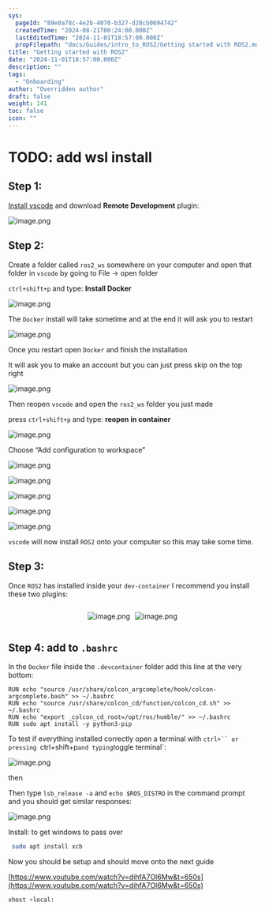 ```yaml
---
sys:
  pageId: "89e0a78c-4e2b-4070-b327-d28cb0694742"
  createdTime: "2024-08-21T00:24:00.000Z"
  lastEditedTime: "2024-11-01T18:57:00.000Z"
  propFilepath: "docs/Guides/intro_to_ROS2/Getting started with ROS2.md"
title: "Getting started with ROS2"
date: "2024-11-01T18:57:00.000Z"
description: ""
tags:
  - "Onboarding"
author: "Overridden author"
draft: false
weight: 141
toc: false
icon: ""
---
```


# TODO: add wsl install

## Step 1:

[Install vscode](https://code.visualstudio.com/download) and download **Remote Development** plugin:

![image.png](https://prod-files-secure.s3.us-west-2.amazonaws.com/d518164a-d88e-44d1-a4ee-3adb3bd8bce0/efb52993-1881-4a40-b95e-6f020334f022/image.png?X-Amz-Algorithm=AWS4-HMAC-SHA256&X-Amz-Content-Sha256=UNSIGNED-PAYLOAD&X-Amz-Credential=ASIAZI2LB4663MB6ET7H%2F20250329%2Fus-west-2%2Fs3%2Faws4_request&X-Amz-Date=20250329T200754Z&X-Amz-Expires=3600&X-Amz-Security-Token=IQoJb3JpZ2luX2VjEBMaCXVzLXdlc3QtMiJHMEUCIHKrcvcRn%2BRAHvgU0rrQYQRLhRBeMvfRMWhZtJAxjGNPAiEAvl4XituXcin8%2B%2F1tGHRjlzM%2BQaG%2FITiFUQQWetkd7XEq%2FwMIfBAAGgw2Mzc0MjMxODM4MDUiDEf8Ky1EM4NUcO%2FkYircA8O1tJUlBEoRksneAJr5qYH02QORdxPAzZt%2BHh%2FETfQNDdj4NdJI%2BnOAJdSyGvxsjOWNTsEGtKxHavBz76yDYq5WJGt%2FM9W2MtHn%2BUdpsi7%2BQIpf6ALVrUpQEAOIoKq26Cu6YNqhGgsSgdfC6fHM7v2M0%2FAUkecySDQXqxLhmXY6JSaDCKenCPpTHNEJFe9rRCrywgJfVRycCp4DRKXw6L2DHUvEQre0GwDLFytZS2Y1%2FYbHPeq%2BJwfOkVu7h0xNaFqdoz0o%2BL7fNwNAd0TZiiklrIq8hKOAGCPBLUErEIbcN3SN%2Fl0TMDmol369U%2B2ZLbybyt1TTAixMriE8C0lQ98RIsvNOQBfhIUwrShXGe%2B7A8BQp03zM4Sx1yCxXImEE6qzLmxhOFlaDRr1j%2BvYCz0XmgsIk0DHOFx2lK4KkYyln3C6pODnT1WHKOchSh6UWwXFEIVXF33w1yRFTRlRTE%2B0fbNB4ux3%2BgXQ0xQXIWPFKSaLaqiffff%2FdG5X%2BSb%2FvvO5kDUV5fsxx3SI45Q4Ef5QCbklOVOcbm%2BAJqd09A2inWj5ciiuE4uhI7BF%2Bq2I%2BOTKZNKrmZj5Bb0gl5MxZ4FX4nmjLYeVFNUHc4vCGIAwRki%2FfI4EOC6miu4ZMOiKob8GOqUBmfNak4TOfIj3YcZE8Mts%2BRYlaj5rKZOrlacF936YEgpFE4SrrdxhUf9TiY9OAVCpOF7PzRteECEtRdeqAA2BOck%2Fa3hi4L%2Fp1wgCscSAHJjH1bVBTYAXlYo7nQ9JHKowFcClXYny%2B6okpXU0woaBSYz3%2FFtj2MSarkOP5uOb3VsLUloZ9zZmJadxHpoZQpFsuXbeUrM6Fjz1%2FV0svlTKOgyQfgXC&X-Amz-Signature=a83979cd10de20f9bb1c750b057195377c5cfd8ef96e2ec1eccbdc5371c4cad6&X-Amz-SignedHeaders=host&x-id=GetObject)

## Step 2:

Create a folder called `ros2_ws` somewhere on your computer and open that folder in `vscode` by going to File → open folder 

`ctrl+shift+p` and type: **Install Docker**

![image.png](https://prod-files-secure.s3.us-west-2.amazonaws.com/d518164a-d88e-44d1-a4ee-3adb3bd8bce0/2269dc0e-1cd5-47ff-bceb-c04ad9b2eab0/image.png?X-Amz-Algorithm=AWS4-HMAC-SHA256&X-Amz-Content-Sha256=UNSIGNED-PAYLOAD&X-Amz-Credential=ASIAZI2LB4663MB6ET7H%2F20250329%2Fus-west-2%2Fs3%2Faws4_request&X-Amz-Date=20250329T200754Z&X-Amz-Expires=3600&X-Amz-Security-Token=IQoJb3JpZ2luX2VjEBMaCXVzLXdlc3QtMiJHMEUCIHKrcvcRn%2BRAHvgU0rrQYQRLhRBeMvfRMWhZtJAxjGNPAiEAvl4XituXcin8%2B%2F1tGHRjlzM%2BQaG%2FITiFUQQWetkd7XEq%2FwMIfBAAGgw2Mzc0MjMxODM4MDUiDEf8Ky1EM4NUcO%2FkYircA8O1tJUlBEoRksneAJr5qYH02QORdxPAzZt%2BHh%2FETfQNDdj4NdJI%2BnOAJdSyGvxsjOWNTsEGtKxHavBz76yDYq5WJGt%2FM9W2MtHn%2BUdpsi7%2BQIpf6ALVrUpQEAOIoKq26Cu6YNqhGgsSgdfC6fHM7v2M0%2FAUkecySDQXqxLhmXY6JSaDCKenCPpTHNEJFe9rRCrywgJfVRycCp4DRKXw6L2DHUvEQre0GwDLFytZS2Y1%2FYbHPeq%2BJwfOkVu7h0xNaFqdoz0o%2BL7fNwNAd0TZiiklrIq8hKOAGCPBLUErEIbcN3SN%2Fl0TMDmol369U%2B2ZLbybyt1TTAixMriE8C0lQ98RIsvNOQBfhIUwrShXGe%2B7A8BQp03zM4Sx1yCxXImEE6qzLmxhOFlaDRr1j%2BvYCz0XmgsIk0DHOFx2lK4KkYyln3C6pODnT1WHKOchSh6UWwXFEIVXF33w1yRFTRlRTE%2B0fbNB4ux3%2BgXQ0xQXIWPFKSaLaqiffff%2FdG5X%2BSb%2FvvO5kDUV5fsxx3SI45Q4Ef5QCbklOVOcbm%2BAJqd09A2inWj5ciiuE4uhI7BF%2Bq2I%2BOTKZNKrmZj5Bb0gl5MxZ4FX4nmjLYeVFNUHc4vCGIAwRki%2FfI4EOC6miu4ZMOiKob8GOqUBmfNak4TOfIj3YcZE8Mts%2BRYlaj5rKZOrlacF936YEgpFE4SrrdxhUf9TiY9OAVCpOF7PzRteECEtRdeqAA2BOck%2Fa3hi4L%2Fp1wgCscSAHJjH1bVBTYAXlYo7nQ9JHKowFcClXYny%2B6okpXU0woaBSYz3%2FFtj2MSarkOP5uOb3VsLUloZ9zZmJadxHpoZQpFsuXbeUrM6Fjz1%2FV0svlTKOgyQfgXC&X-Amz-Signature=202e82311c5c4e8f3cd5c66b5ff5ca299ea5c7ca892c8e19bb9924ab6b952078&X-Amz-SignedHeaders=host&x-id=GetObject)

The `Docker` install will take sometime and at the end it will ask you to restart

![image.png](https://prod-files-secure.s3.us-west-2.amazonaws.com/d518164a-d88e-44d1-a4ee-3adb3bd8bce0/ed233f78-be33-4b1f-b89c-9c346c0e961e/image.png?X-Amz-Algorithm=AWS4-HMAC-SHA256&X-Amz-Content-Sha256=UNSIGNED-PAYLOAD&X-Amz-Credential=ASIAZI2LB4663MB6ET7H%2F20250329%2Fus-west-2%2Fs3%2Faws4_request&X-Amz-Date=20250329T200754Z&X-Amz-Expires=3600&X-Amz-Security-Token=IQoJb3JpZ2luX2VjEBMaCXVzLXdlc3QtMiJHMEUCIHKrcvcRn%2BRAHvgU0rrQYQRLhRBeMvfRMWhZtJAxjGNPAiEAvl4XituXcin8%2B%2F1tGHRjlzM%2BQaG%2FITiFUQQWetkd7XEq%2FwMIfBAAGgw2Mzc0MjMxODM4MDUiDEf8Ky1EM4NUcO%2FkYircA8O1tJUlBEoRksneAJr5qYH02QORdxPAzZt%2BHh%2FETfQNDdj4NdJI%2BnOAJdSyGvxsjOWNTsEGtKxHavBz76yDYq5WJGt%2FM9W2MtHn%2BUdpsi7%2BQIpf6ALVrUpQEAOIoKq26Cu6YNqhGgsSgdfC6fHM7v2M0%2FAUkecySDQXqxLhmXY6JSaDCKenCPpTHNEJFe9rRCrywgJfVRycCp4DRKXw6L2DHUvEQre0GwDLFytZS2Y1%2FYbHPeq%2BJwfOkVu7h0xNaFqdoz0o%2BL7fNwNAd0TZiiklrIq8hKOAGCPBLUErEIbcN3SN%2Fl0TMDmol369U%2B2ZLbybyt1TTAixMriE8C0lQ98RIsvNOQBfhIUwrShXGe%2B7A8BQp03zM4Sx1yCxXImEE6qzLmxhOFlaDRr1j%2BvYCz0XmgsIk0DHOFx2lK4KkYyln3C6pODnT1WHKOchSh6UWwXFEIVXF33w1yRFTRlRTE%2B0fbNB4ux3%2BgXQ0xQXIWPFKSaLaqiffff%2FdG5X%2BSb%2FvvO5kDUV5fsxx3SI45Q4Ef5QCbklOVOcbm%2BAJqd09A2inWj5ciiuE4uhI7BF%2Bq2I%2BOTKZNKrmZj5Bb0gl5MxZ4FX4nmjLYeVFNUHc4vCGIAwRki%2FfI4EOC6miu4ZMOiKob8GOqUBmfNak4TOfIj3YcZE8Mts%2BRYlaj5rKZOrlacF936YEgpFE4SrrdxhUf9TiY9OAVCpOF7PzRteECEtRdeqAA2BOck%2Fa3hi4L%2Fp1wgCscSAHJjH1bVBTYAXlYo7nQ9JHKowFcClXYny%2B6okpXU0woaBSYz3%2FFtj2MSarkOP5uOb3VsLUloZ9zZmJadxHpoZQpFsuXbeUrM6Fjz1%2FV0svlTKOgyQfgXC&X-Amz-Signature=ce048483c7775711806c4df335ee47ac985c0f74a498b4a36057801cbd02ffeb&X-Amz-SignedHeaders=host&x-id=GetObject)

Once you restart open `Docker` and finish the installation

It will ask you to make an account but you can just press skip on the top right

![image.png](https://prod-files-secure.s3.us-west-2.amazonaws.com/d518164a-d88e-44d1-a4ee-3adb3bd8bce0/21010ad9-1659-4fd9-9f59-9932a09b2a3d/image.png?X-Amz-Algorithm=AWS4-HMAC-SHA256&X-Amz-Content-Sha256=UNSIGNED-PAYLOAD&X-Amz-Credential=ASIAZI2LB4663MB6ET7H%2F20250329%2Fus-west-2%2Fs3%2Faws4_request&X-Amz-Date=20250329T200754Z&X-Amz-Expires=3600&X-Amz-Security-Token=IQoJb3JpZ2luX2VjEBMaCXVzLXdlc3QtMiJHMEUCIHKrcvcRn%2BRAHvgU0rrQYQRLhRBeMvfRMWhZtJAxjGNPAiEAvl4XituXcin8%2B%2F1tGHRjlzM%2BQaG%2FITiFUQQWetkd7XEq%2FwMIfBAAGgw2Mzc0MjMxODM4MDUiDEf8Ky1EM4NUcO%2FkYircA8O1tJUlBEoRksneAJr5qYH02QORdxPAzZt%2BHh%2FETfQNDdj4NdJI%2BnOAJdSyGvxsjOWNTsEGtKxHavBz76yDYq5WJGt%2FM9W2MtHn%2BUdpsi7%2BQIpf6ALVrUpQEAOIoKq26Cu6YNqhGgsSgdfC6fHM7v2M0%2FAUkecySDQXqxLhmXY6JSaDCKenCPpTHNEJFe9rRCrywgJfVRycCp4DRKXw6L2DHUvEQre0GwDLFytZS2Y1%2FYbHPeq%2BJwfOkVu7h0xNaFqdoz0o%2BL7fNwNAd0TZiiklrIq8hKOAGCPBLUErEIbcN3SN%2Fl0TMDmol369U%2B2ZLbybyt1TTAixMriE8C0lQ98RIsvNOQBfhIUwrShXGe%2B7A8BQp03zM4Sx1yCxXImEE6qzLmxhOFlaDRr1j%2BvYCz0XmgsIk0DHOFx2lK4KkYyln3C6pODnT1WHKOchSh6UWwXFEIVXF33w1yRFTRlRTE%2B0fbNB4ux3%2BgXQ0xQXIWPFKSaLaqiffff%2FdG5X%2BSb%2FvvO5kDUV5fsxx3SI45Q4Ef5QCbklOVOcbm%2BAJqd09A2inWj5ciiuE4uhI7BF%2Bq2I%2BOTKZNKrmZj5Bb0gl5MxZ4FX4nmjLYeVFNUHc4vCGIAwRki%2FfI4EOC6miu4ZMOiKob8GOqUBmfNak4TOfIj3YcZE8Mts%2BRYlaj5rKZOrlacF936YEgpFE4SrrdxhUf9TiY9OAVCpOF7PzRteECEtRdeqAA2BOck%2Fa3hi4L%2Fp1wgCscSAHJjH1bVBTYAXlYo7nQ9JHKowFcClXYny%2B6okpXU0woaBSYz3%2FFtj2MSarkOP5uOb3VsLUloZ9zZmJadxHpoZQpFsuXbeUrM6Fjz1%2FV0svlTKOgyQfgXC&X-Amz-Signature=30d1d4d286305d55238a38bcfcbdc72b5de38d10bb1df5d98cb75b1943ba94a1&X-Amz-SignedHeaders=host&x-id=GetObject)

Then reopen `vscode` and open the `ros2_ws` folder you just made

press `ctrl+shift+p` and type: **reopen in container**

![image.png](https://prod-files-secure.s3.us-west-2.amazonaws.com/d518164a-d88e-44d1-a4ee-3adb3bd8bce0/4e93b8c2-41ad-488c-8095-c74205196118/image.png?X-Amz-Algorithm=AWS4-HMAC-SHA256&X-Amz-Content-Sha256=UNSIGNED-PAYLOAD&X-Amz-Credential=ASIAZI2LB4663MB6ET7H%2F20250329%2Fus-west-2%2Fs3%2Faws4_request&X-Amz-Date=20250329T200754Z&X-Amz-Expires=3600&X-Amz-Security-Token=IQoJb3JpZ2luX2VjEBMaCXVzLXdlc3QtMiJHMEUCIHKrcvcRn%2BRAHvgU0rrQYQRLhRBeMvfRMWhZtJAxjGNPAiEAvl4XituXcin8%2B%2F1tGHRjlzM%2BQaG%2FITiFUQQWetkd7XEq%2FwMIfBAAGgw2Mzc0MjMxODM4MDUiDEf8Ky1EM4NUcO%2FkYircA8O1tJUlBEoRksneAJr5qYH02QORdxPAzZt%2BHh%2FETfQNDdj4NdJI%2BnOAJdSyGvxsjOWNTsEGtKxHavBz76yDYq5WJGt%2FM9W2MtHn%2BUdpsi7%2BQIpf6ALVrUpQEAOIoKq26Cu6YNqhGgsSgdfC6fHM7v2M0%2FAUkecySDQXqxLhmXY6JSaDCKenCPpTHNEJFe9rRCrywgJfVRycCp4DRKXw6L2DHUvEQre0GwDLFytZS2Y1%2FYbHPeq%2BJwfOkVu7h0xNaFqdoz0o%2BL7fNwNAd0TZiiklrIq8hKOAGCPBLUErEIbcN3SN%2Fl0TMDmol369U%2B2ZLbybyt1TTAixMriE8C0lQ98RIsvNOQBfhIUwrShXGe%2B7A8BQp03zM4Sx1yCxXImEE6qzLmxhOFlaDRr1j%2BvYCz0XmgsIk0DHOFx2lK4KkYyln3C6pODnT1WHKOchSh6UWwXFEIVXF33w1yRFTRlRTE%2B0fbNB4ux3%2BgXQ0xQXIWPFKSaLaqiffff%2FdG5X%2BSb%2FvvO5kDUV5fsxx3SI45Q4Ef5QCbklOVOcbm%2BAJqd09A2inWj5ciiuE4uhI7BF%2Bq2I%2BOTKZNKrmZj5Bb0gl5MxZ4FX4nmjLYeVFNUHc4vCGIAwRki%2FfI4EOC6miu4ZMOiKob8GOqUBmfNak4TOfIj3YcZE8Mts%2BRYlaj5rKZOrlacF936YEgpFE4SrrdxhUf9TiY9OAVCpOF7PzRteECEtRdeqAA2BOck%2Fa3hi4L%2Fp1wgCscSAHJjH1bVBTYAXlYo7nQ9JHKowFcClXYny%2B6okpXU0woaBSYz3%2FFtj2MSarkOP5uOb3VsLUloZ9zZmJadxHpoZQpFsuXbeUrM6Fjz1%2FV0svlTKOgyQfgXC&X-Amz-Signature=ff275689a0bda5456d63b00e0a3668f09d1f92d1c81f75c3be4c02c5e6150195&X-Amz-SignedHeaders=host&x-id=GetObject)

Choose “Add configuration to workspace”

![image.png](https://prod-files-secure.s3.us-west-2.amazonaws.com/d518164a-d88e-44d1-a4ee-3adb3bd8bce0/9560b282-5060-4989-ba37-97e7b2c22476/image.png?X-Amz-Algorithm=AWS4-HMAC-SHA256&X-Amz-Content-Sha256=UNSIGNED-PAYLOAD&X-Amz-Credential=ASIAZI2LB4663MB6ET7H%2F20250329%2Fus-west-2%2Fs3%2Faws4_request&X-Amz-Date=20250329T200754Z&X-Amz-Expires=3600&X-Amz-Security-Token=IQoJb3JpZ2luX2VjEBMaCXVzLXdlc3QtMiJHMEUCIHKrcvcRn%2BRAHvgU0rrQYQRLhRBeMvfRMWhZtJAxjGNPAiEAvl4XituXcin8%2B%2F1tGHRjlzM%2BQaG%2FITiFUQQWetkd7XEq%2FwMIfBAAGgw2Mzc0MjMxODM4MDUiDEf8Ky1EM4NUcO%2FkYircA8O1tJUlBEoRksneAJr5qYH02QORdxPAzZt%2BHh%2FETfQNDdj4NdJI%2BnOAJdSyGvxsjOWNTsEGtKxHavBz76yDYq5WJGt%2FM9W2MtHn%2BUdpsi7%2BQIpf6ALVrUpQEAOIoKq26Cu6YNqhGgsSgdfC6fHM7v2M0%2FAUkecySDQXqxLhmXY6JSaDCKenCPpTHNEJFe9rRCrywgJfVRycCp4DRKXw6L2DHUvEQre0GwDLFytZS2Y1%2FYbHPeq%2BJwfOkVu7h0xNaFqdoz0o%2BL7fNwNAd0TZiiklrIq8hKOAGCPBLUErEIbcN3SN%2Fl0TMDmol369U%2B2ZLbybyt1TTAixMriE8C0lQ98RIsvNOQBfhIUwrShXGe%2B7A8BQp03zM4Sx1yCxXImEE6qzLmxhOFlaDRr1j%2BvYCz0XmgsIk0DHOFx2lK4KkYyln3C6pODnT1WHKOchSh6UWwXFEIVXF33w1yRFTRlRTE%2B0fbNB4ux3%2BgXQ0xQXIWPFKSaLaqiffff%2FdG5X%2BSb%2FvvO5kDUV5fsxx3SI45Q4Ef5QCbklOVOcbm%2BAJqd09A2inWj5ciiuE4uhI7BF%2Bq2I%2BOTKZNKrmZj5Bb0gl5MxZ4FX4nmjLYeVFNUHc4vCGIAwRki%2FfI4EOC6miu4ZMOiKob8GOqUBmfNak4TOfIj3YcZE8Mts%2BRYlaj5rKZOrlacF936YEgpFE4SrrdxhUf9TiY9OAVCpOF7PzRteECEtRdeqAA2BOck%2Fa3hi4L%2Fp1wgCscSAHJjH1bVBTYAXlYo7nQ9JHKowFcClXYny%2B6okpXU0woaBSYz3%2FFtj2MSarkOP5uOb3VsLUloZ9zZmJadxHpoZQpFsuXbeUrM6Fjz1%2FV0svlTKOgyQfgXC&X-Amz-Signature=3b007b7bf1ce418934fb7ea7e7db43c0b71b47945dfdf04bc4a2f4a3628e910b&X-Amz-SignedHeaders=host&x-id=GetObject)

![image.png](https://prod-files-secure.s3.us-west-2.amazonaws.com/d518164a-d88e-44d1-a4ee-3adb3bd8bce0/2ee63f81-886b-48e8-a553-dc6e5eac99e4/image.png?X-Amz-Algorithm=AWS4-HMAC-SHA256&X-Amz-Content-Sha256=UNSIGNED-PAYLOAD&X-Amz-Credential=ASIAZI2LB4663MB6ET7H%2F20250329%2Fus-west-2%2Fs3%2Faws4_request&X-Amz-Date=20250329T200754Z&X-Amz-Expires=3600&X-Amz-Security-Token=IQoJb3JpZ2luX2VjEBMaCXVzLXdlc3QtMiJHMEUCIHKrcvcRn%2BRAHvgU0rrQYQRLhRBeMvfRMWhZtJAxjGNPAiEAvl4XituXcin8%2B%2F1tGHRjlzM%2BQaG%2FITiFUQQWetkd7XEq%2FwMIfBAAGgw2Mzc0MjMxODM4MDUiDEf8Ky1EM4NUcO%2FkYircA8O1tJUlBEoRksneAJr5qYH02QORdxPAzZt%2BHh%2FETfQNDdj4NdJI%2BnOAJdSyGvxsjOWNTsEGtKxHavBz76yDYq5WJGt%2FM9W2MtHn%2BUdpsi7%2BQIpf6ALVrUpQEAOIoKq26Cu6YNqhGgsSgdfC6fHM7v2M0%2FAUkecySDQXqxLhmXY6JSaDCKenCPpTHNEJFe9rRCrywgJfVRycCp4DRKXw6L2DHUvEQre0GwDLFytZS2Y1%2FYbHPeq%2BJwfOkVu7h0xNaFqdoz0o%2BL7fNwNAd0TZiiklrIq8hKOAGCPBLUErEIbcN3SN%2Fl0TMDmol369U%2B2ZLbybyt1TTAixMriE8C0lQ98RIsvNOQBfhIUwrShXGe%2B7A8BQp03zM4Sx1yCxXImEE6qzLmxhOFlaDRr1j%2BvYCz0XmgsIk0DHOFx2lK4KkYyln3C6pODnT1WHKOchSh6UWwXFEIVXF33w1yRFTRlRTE%2B0fbNB4ux3%2BgXQ0xQXIWPFKSaLaqiffff%2FdG5X%2BSb%2FvvO5kDUV5fsxx3SI45Q4Ef5QCbklOVOcbm%2BAJqd09A2inWj5ciiuE4uhI7BF%2Bq2I%2BOTKZNKrmZj5Bb0gl5MxZ4FX4nmjLYeVFNUHc4vCGIAwRki%2FfI4EOC6miu4ZMOiKob8GOqUBmfNak4TOfIj3YcZE8Mts%2BRYlaj5rKZOrlacF936YEgpFE4SrrdxhUf9TiY9OAVCpOF7PzRteECEtRdeqAA2BOck%2Fa3hi4L%2Fp1wgCscSAHJjH1bVBTYAXlYo7nQ9JHKowFcClXYny%2B6okpXU0woaBSYz3%2FFtj2MSarkOP5uOb3VsLUloZ9zZmJadxHpoZQpFsuXbeUrM6Fjz1%2FV0svlTKOgyQfgXC&X-Amz-Signature=8ae3bbec70cf5772b931af405a64478348c67ffb13e3481c0b39396e44e2303f&X-Amz-SignedHeaders=host&x-id=GetObject)

![image.png](https://prod-files-secure.s3.us-west-2.amazonaws.com/d518164a-d88e-44d1-a4ee-3adb3bd8bce0/ae1580b2-b048-407e-aed9-b584224a7a04/image.png?X-Amz-Algorithm=AWS4-HMAC-SHA256&X-Amz-Content-Sha256=UNSIGNED-PAYLOAD&X-Amz-Credential=ASIAZI2LB4663MB6ET7H%2F20250329%2Fus-west-2%2Fs3%2Faws4_request&X-Amz-Date=20250329T200754Z&X-Amz-Expires=3600&X-Amz-Security-Token=IQoJb3JpZ2luX2VjEBMaCXVzLXdlc3QtMiJHMEUCIHKrcvcRn%2BRAHvgU0rrQYQRLhRBeMvfRMWhZtJAxjGNPAiEAvl4XituXcin8%2B%2F1tGHRjlzM%2BQaG%2FITiFUQQWetkd7XEq%2FwMIfBAAGgw2Mzc0MjMxODM4MDUiDEf8Ky1EM4NUcO%2FkYircA8O1tJUlBEoRksneAJr5qYH02QORdxPAzZt%2BHh%2FETfQNDdj4NdJI%2BnOAJdSyGvxsjOWNTsEGtKxHavBz76yDYq5WJGt%2FM9W2MtHn%2BUdpsi7%2BQIpf6ALVrUpQEAOIoKq26Cu6YNqhGgsSgdfC6fHM7v2M0%2FAUkecySDQXqxLhmXY6JSaDCKenCPpTHNEJFe9rRCrywgJfVRycCp4DRKXw6L2DHUvEQre0GwDLFytZS2Y1%2FYbHPeq%2BJwfOkVu7h0xNaFqdoz0o%2BL7fNwNAd0TZiiklrIq8hKOAGCPBLUErEIbcN3SN%2Fl0TMDmol369U%2B2ZLbybyt1TTAixMriE8C0lQ98RIsvNOQBfhIUwrShXGe%2B7A8BQp03zM4Sx1yCxXImEE6qzLmxhOFlaDRr1j%2BvYCz0XmgsIk0DHOFx2lK4KkYyln3C6pODnT1WHKOchSh6UWwXFEIVXF33w1yRFTRlRTE%2B0fbNB4ux3%2BgXQ0xQXIWPFKSaLaqiffff%2FdG5X%2BSb%2FvvO5kDUV5fsxx3SI45Q4Ef5QCbklOVOcbm%2BAJqd09A2inWj5ciiuE4uhI7BF%2Bq2I%2BOTKZNKrmZj5Bb0gl5MxZ4FX4nmjLYeVFNUHc4vCGIAwRki%2FfI4EOC6miu4ZMOiKob8GOqUBmfNak4TOfIj3YcZE8Mts%2BRYlaj5rKZOrlacF936YEgpFE4SrrdxhUf9TiY9OAVCpOF7PzRteECEtRdeqAA2BOck%2Fa3hi4L%2Fp1wgCscSAHJjH1bVBTYAXlYo7nQ9JHKowFcClXYny%2B6okpXU0woaBSYz3%2FFtj2MSarkOP5uOb3VsLUloZ9zZmJadxHpoZQpFsuXbeUrM6Fjz1%2FV0svlTKOgyQfgXC&X-Amz-Signature=85c47e4d6bc697471c338657eeb3fb3a58dc873e7aee8bb39306c7f690703b60&X-Amz-SignedHeaders=host&x-id=GetObject)

![image.png](https://prod-files-secure.s3.us-west-2.amazonaws.com/d518164a-d88e-44d1-a4ee-3adb3bd8bce0/53255b28-f75e-430f-b9e3-c0ac8577e42b/image.png?X-Amz-Algorithm=AWS4-HMAC-SHA256&X-Amz-Content-Sha256=UNSIGNED-PAYLOAD&X-Amz-Credential=ASIAZI2LB4663MB6ET7H%2F20250329%2Fus-west-2%2Fs3%2Faws4_request&X-Amz-Date=20250329T200754Z&X-Amz-Expires=3600&X-Amz-Security-Token=IQoJb3JpZ2luX2VjEBMaCXVzLXdlc3QtMiJHMEUCIHKrcvcRn%2BRAHvgU0rrQYQRLhRBeMvfRMWhZtJAxjGNPAiEAvl4XituXcin8%2B%2F1tGHRjlzM%2BQaG%2FITiFUQQWetkd7XEq%2FwMIfBAAGgw2Mzc0MjMxODM4MDUiDEf8Ky1EM4NUcO%2FkYircA8O1tJUlBEoRksneAJr5qYH02QORdxPAzZt%2BHh%2FETfQNDdj4NdJI%2BnOAJdSyGvxsjOWNTsEGtKxHavBz76yDYq5WJGt%2FM9W2MtHn%2BUdpsi7%2BQIpf6ALVrUpQEAOIoKq26Cu6YNqhGgsSgdfC6fHM7v2M0%2FAUkecySDQXqxLhmXY6JSaDCKenCPpTHNEJFe9rRCrywgJfVRycCp4DRKXw6L2DHUvEQre0GwDLFytZS2Y1%2FYbHPeq%2BJwfOkVu7h0xNaFqdoz0o%2BL7fNwNAd0TZiiklrIq8hKOAGCPBLUErEIbcN3SN%2Fl0TMDmol369U%2B2ZLbybyt1TTAixMriE8C0lQ98RIsvNOQBfhIUwrShXGe%2B7A8BQp03zM4Sx1yCxXImEE6qzLmxhOFlaDRr1j%2BvYCz0XmgsIk0DHOFx2lK4KkYyln3C6pODnT1WHKOchSh6UWwXFEIVXF33w1yRFTRlRTE%2B0fbNB4ux3%2BgXQ0xQXIWPFKSaLaqiffff%2FdG5X%2BSb%2FvvO5kDUV5fsxx3SI45Q4Ef5QCbklOVOcbm%2BAJqd09A2inWj5ciiuE4uhI7BF%2Bq2I%2BOTKZNKrmZj5Bb0gl5MxZ4FX4nmjLYeVFNUHc4vCGIAwRki%2FfI4EOC6miu4ZMOiKob8GOqUBmfNak4TOfIj3YcZE8Mts%2BRYlaj5rKZOrlacF936YEgpFE4SrrdxhUf9TiY9OAVCpOF7PzRteECEtRdeqAA2BOck%2Fa3hi4L%2Fp1wgCscSAHJjH1bVBTYAXlYo7nQ9JHKowFcClXYny%2B6okpXU0woaBSYz3%2FFtj2MSarkOP5uOb3VsLUloZ9zZmJadxHpoZQpFsuXbeUrM6Fjz1%2FV0svlTKOgyQfgXC&X-Amz-Signature=a58c59586b386c0d92954925787ad0792d39519dabdfdfebd366ba3d158ef2bd&X-Amz-SignedHeaders=host&x-id=GetObject)

![image.png](https://prod-files-secure.s3.us-west-2.amazonaws.com/d518164a-d88e-44d1-a4ee-3adb3bd8bce0/7c562767-5af9-4ffb-97d1-327bcdf4ee00/image.png?X-Amz-Algorithm=AWS4-HMAC-SHA256&X-Amz-Content-Sha256=UNSIGNED-PAYLOAD&X-Amz-Credential=ASIAZI2LB4663MB6ET7H%2F20250329%2Fus-west-2%2Fs3%2Faws4_request&X-Amz-Date=20250329T200754Z&X-Amz-Expires=3600&X-Amz-Security-Token=IQoJb3JpZ2luX2VjEBMaCXVzLXdlc3QtMiJHMEUCIHKrcvcRn%2BRAHvgU0rrQYQRLhRBeMvfRMWhZtJAxjGNPAiEAvl4XituXcin8%2B%2F1tGHRjlzM%2BQaG%2FITiFUQQWetkd7XEq%2FwMIfBAAGgw2Mzc0MjMxODM4MDUiDEf8Ky1EM4NUcO%2FkYircA8O1tJUlBEoRksneAJr5qYH02QORdxPAzZt%2BHh%2FETfQNDdj4NdJI%2BnOAJdSyGvxsjOWNTsEGtKxHavBz76yDYq5WJGt%2FM9W2MtHn%2BUdpsi7%2BQIpf6ALVrUpQEAOIoKq26Cu6YNqhGgsSgdfC6fHM7v2M0%2FAUkecySDQXqxLhmXY6JSaDCKenCPpTHNEJFe9rRCrywgJfVRycCp4DRKXw6L2DHUvEQre0GwDLFytZS2Y1%2FYbHPeq%2BJwfOkVu7h0xNaFqdoz0o%2BL7fNwNAd0TZiiklrIq8hKOAGCPBLUErEIbcN3SN%2Fl0TMDmol369U%2B2ZLbybyt1TTAixMriE8C0lQ98RIsvNOQBfhIUwrShXGe%2B7A8BQp03zM4Sx1yCxXImEE6qzLmxhOFlaDRr1j%2BvYCz0XmgsIk0DHOFx2lK4KkYyln3C6pODnT1WHKOchSh6UWwXFEIVXF33w1yRFTRlRTE%2B0fbNB4ux3%2BgXQ0xQXIWPFKSaLaqiffff%2FdG5X%2BSb%2FvvO5kDUV5fsxx3SI45Q4Ef5QCbklOVOcbm%2BAJqd09A2inWj5ciiuE4uhI7BF%2Bq2I%2BOTKZNKrmZj5Bb0gl5MxZ4FX4nmjLYeVFNUHc4vCGIAwRki%2FfI4EOC6miu4ZMOiKob8GOqUBmfNak4TOfIj3YcZE8Mts%2BRYlaj5rKZOrlacF936YEgpFE4SrrdxhUf9TiY9OAVCpOF7PzRteECEtRdeqAA2BOck%2Fa3hi4L%2Fp1wgCscSAHJjH1bVBTYAXlYo7nQ9JHKowFcClXYny%2B6okpXU0woaBSYz3%2FFtj2MSarkOP5uOb3VsLUloZ9zZmJadxHpoZQpFsuXbeUrM6Fjz1%2FV0svlTKOgyQfgXC&X-Amz-Signature=d0c20b90c56e6e169bd254a30141df7121f096aa2397ce59135a1c2e353e4cb0&X-Amz-SignedHeaders=host&x-id=GetObject)

`vscode` will now install `ROS2` onto your computer so this may take some time.

## Step 3:

Once `ROS2` has installed inside your `dev-container` I recommend you install these two plugins:

<div style="display: flex;flex-direction: row; column-gap:10px; max-width: 630px;justify-content: center;">
<div>

![image.png](https://prod-files-secure.s3.us-west-2.amazonaws.com/d518164a-d88e-44d1-a4ee-3adb3bd8bce0/3fc3d550-5a54-4ba1-ba6b-faa01cdb7369/image.png?X-Amz-Algorithm=AWS4-HMAC-SHA256&X-Amz-Content-Sha256=UNSIGNED-PAYLOAD&X-Amz-Credential=ASIAZI2LB466UYIKZ6UV%2F20250329%2Fus-west-2%2Fs3%2Faws4_request&X-Amz-Date=20250329T200758Z&X-Amz-Expires=3600&X-Amz-Security-Token=IQoJb3JpZ2luX2VjEBMaCXVzLXdlc3QtMiJIMEYCIQDfHk2zKyLj%2F3qaqyWGYPP9f20%2FmD77hghHbDLeC6hkFwIhAP0zqG3%2BPkM%2FxWx%2B%2FRV%2FKgBuiMuY2zXhpRognUWqAWKKKv8DCHwQABoMNjM3NDIzMTgzODA1IgyIZE91MMXIgGxPtOgq3AMS8iF3IJe5ebQQPfh%2FeAvDTpuD1p66AVgT%2Bn4g18MuhYxdCGu2tphb2sqvck2WxDbFSf3IiI3I9wkdyqwpxOEhdhR7IQISZ3Ljm2EvKyu8s6XzJlsY%2Fb9IIzTqlbaVpzZR5PuD%2BUAwCILxhMvoBbYVrl9jmzzQlH0HIKbe3gdtYozl24wuFTpCwFdxs7sOo6m7If5nY6rxf6YYt9oqAzwaCL8N4N5XqFdMUXJGhQCDmrfkfr%2FdsrFC5qvbQkbGOtACjAEW5NudswriiDP7Jnfn%2BJkcqCV2UQz5xKARxoaY4n%2BB6DcufSpkY6AL7AfNaNEEse2XeUmDYXx5GZa9l61726VQvlAFVPyBJurjJS6jezMO8PNN6%2BE2ecLqzyj%2FFpozNYGOc9wfFLKGLA%2BOspr9CPuQR9DUElKSNsv4%2Bbh6tKLwXRuNUFKrhbYESiVxrjAEL7wYlQ7SAI8CgmiSBpAdB7n%2BEm%2F6qsS4QTUJLU4s1cYvNnki084Zubg%2BySPv3Yh8LzXROit%2FETJZpJIGLobKU1y5u4GtcatLqSxMi06QNgzBlWoMjwr0c0%2Biqg%2FpG4VAaKE%2Fje9o1LDT8%2FTn%2FHI72bE4G70kCqSDBhKp5tgtwBbBjN7xEbjkLEUhETDriqG%2FBjqkAbquQ%2Fdqfy3uwm65hSbVTD4DuTLnDMQRPHzj4dDN9lHUUiAmgxUZk8x5s4j%2FGIS8VCyyVtglIdXvrlqXnV4uZ%2BHqWCnZW7I%2Fqd8Tzj0xxemJ9lmZ4WTshjmF5%2FeLICFJLl6kuw21G%2Fs891NJCHyo%2BgOR6mNDGz4VUvQNjYplpGzEgHcF4EmUe1EuEPOhzimmA5qj7%2FR6hFmhqVRE%2BH1KFZnzVMPJ&X-Amz-Signature=abdd540f7fa4bee9570bf926ed413915aa01ad046535ab1be888a9235a5be079&X-Amz-SignedHeaders=host&x-id=GetObject)

</div>
<div>

![image.png](https://prod-files-secure.s3.us-west-2.amazonaws.com/d518164a-d88e-44d1-a4ee-3adb3bd8bce0/d994cc66-13c2-4093-a5a3-f84cf4601a82/image.png?X-Amz-Algorithm=AWS4-HMAC-SHA256&X-Amz-Content-Sha256=UNSIGNED-PAYLOAD&X-Amz-Credential=ASIAZI2LB466RR2QCNQQ%2F20250329%2Fus-west-2%2Fs3%2Faws4_request&X-Amz-Date=20250329T200758Z&X-Amz-Expires=3600&X-Amz-Security-Token=IQoJb3JpZ2luX2VjEBMaCXVzLXdlc3QtMiJHMEUCIGGfBvFlQxT%2FjGCvAGReB%2FRh4zMIPT9vk%2B%2BPoajXzM4HAiEA0xAVdbqioc7gOxr6JkDRT1tvoVllNplQTrh0uMP3VkQq%2FwMIfBAAGgw2Mzc0MjMxODM4MDUiDLAW4rUoo09715PNOCrcA3iTI9tIKW6KlCSZRjb7tlm57k9SkCUSf3aGqhmLOnSP%2BpfeInBpWjIJJMdJ0Umlzk4vKxuRN26%2Bck6PApDeKtJojv0tM5uNz1sClVqTw9v3U6ub4J52ngwKwGuyz2TjnohPOdpdXZpe%2BfP7UYZMSmqwnt6%2B34Msx6zTJgcfSUC%2B7cRSa7WfyIPHRAZrL7X7KVkCuIwsDbBG%2BcKsEYfnxGNgz3ExLn3hg39I9X8%2BY6O6jtZj5UQj%2BwqXW2CrW1%2BRWC7KpAkKVnPRQzhMtbl9%2F9v3lx0gq9eCmVGRcNm5BzCSGmDyZFo0%2FpMtYqx5WbhREpgElFVn0HTMAZyKYh2lFtrg80oXNO8jRZEr2HyMNqw%2BrQKfahRDYEhYJl0yQ3JfRdPpdK0%2FXBVpUso9Y5DgJKqmbNqrOed1fBt11Oe0iinYJ22GdMcV5SrcQb3Bj2sPJ2CzGAdWRxPp5jVQw268hX%2Fj%2B2sWpV1yB9jaPCl0x3rpTp1VTE1B0j9lcBXPAraEZ44Yv%2BdrjaHBoeHQWgJwKOxv9TUgplVxXpYulOxTAV3YCu7uMoyoCNWHQYQO2Z7wtWPzRpSLyJ8v8SSNCo%2FSmxehyMAsiHqjNvTOw7GfT%2FiARiJBQxxbNC8ZAnUZMISLob8GOqUBFNySs8%2Fg%2B%2BJXn1LlvVosQWdi0JfRbkuum0L4i3E7EvVnVFrtwFTyGONXuuwea6vDBJnNJ4JNAs0h2EVCHfOAZdZ6LMs%2FQaDdCGu0qywZ97f2484zBy2eEmAVmsgA3i1kTWmyqN3aXPSQ6be9GCSeSKHmu5T8%2BA%2Bof729TboTw9QBCDSUxQCnuOqnHGONgg7ISrmhQj45ayg4UhjmjB5KBl1zWDB3&X-Amz-Signature=2be359991c09aacbfc78b933857852af42bc79fec7cad82617b521f1a049f8fd&X-Amz-SignedHeaders=host&x-id=GetObject)

</div>
</div>

## Step 4: add to `.bashrc`

In the `Docker` file inside the `.devcontainer` folder add this line at the very bottom: 

```docker
RUN echo "source /usr/share/colcon_argcomplete/hook/colcon-argcomplete.bash" >> ~/.bashrc
RUN echo "source /usr/share/colcon_cd/function/colcon_cd.sh" >> ~/.bashrc
RUN echo "export _colcon_cd_root=/opt/ros/humble/" >> ~/.bashrc
RUN sudo apt install -y python3-pip 
```

To test if everything installed correctly open a terminal with `ctrl+`` or pressing `ctrl+shift+p` and typing `toggle terminal`:

![image.png](https://prod-files-secure.s3.us-west-2.amazonaws.com/d518164a-d88e-44d1-a4ee-3adb3bd8bce0/6a4943d8-b04e-4c02-9a58-775f3384d1a5/image.png?X-Amz-Algorithm=AWS4-HMAC-SHA256&X-Amz-Content-Sha256=UNSIGNED-PAYLOAD&X-Amz-Credential=ASIAZI2LB4663MB6ET7H%2F20250329%2Fus-west-2%2Fs3%2Faws4_request&X-Amz-Date=20250329T200754Z&X-Amz-Expires=3600&X-Amz-Security-Token=IQoJb3JpZ2luX2VjEBMaCXVzLXdlc3QtMiJHMEUCIHKrcvcRn%2BRAHvgU0rrQYQRLhRBeMvfRMWhZtJAxjGNPAiEAvl4XituXcin8%2B%2F1tGHRjlzM%2BQaG%2FITiFUQQWetkd7XEq%2FwMIfBAAGgw2Mzc0MjMxODM4MDUiDEf8Ky1EM4NUcO%2FkYircA8O1tJUlBEoRksneAJr5qYH02QORdxPAzZt%2BHh%2FETfQNDdj4NdJI%2BnOAJdSyGvxsjOWNTsEGtKxHavBz76yDYq5WJGt%2FM9W2MtHn%2BUdpsi7%2BQIpf6ALVrUpQEAOIoKq26Cu6YNqhGgsSgdfC6fHM7v2M0%2FAUkecySDQXqxLhmXY6JSaDCKenCPpTHNEJFe9rRCrywgJfVRycCp4DRKXw6L2DHUvEQre0GwDLFytZS2Y1%2FYbHPeq%2BJwfOkVu7h0xNaFqdoz0o%2BL7fNwNAd0TZiiklrIq8hKOAGCPBLUErEIbcN3SN%2Fl0TMDmol369U%2B2ZLbybyt1TTAixMriE8C0lQ98RIsvNOQBfhIUwrShXGe%2B7A8BQp03zM4Sx1yCxXImEE6qzLmxhOFlaDRr1j%2BvYCz0XmgsIk0DHOFx2lK4KkYyln3C6pODnT1WHKOchSh6UWwXFEIVXF33w1yRFTRlRTE%2B0fbNB4ux3%2BgXQ0xQXIWPFKSaLaqiffff%2FdG5X%2BSb%2FvvO5kDUV5fsxx3SI45Q4Ef5QCbklOVOcbm%2BAJqd09A2inWj5ciiuE4uhI7BF%2Bq2I%2BOTKZNKrmZj5Bb0gl5MxZ4FX4nmjLYeVFNUHc4vCGIAwRki%2FfI4EOC6miu4ZMOiKob8GOqUBmfNak4TOfIj3YcZE8Mts%2BRYlaj5rKZOrlacF936YEgpFE4SrrdxhUf9TiY9OAVCpOF7PzRteECEtRdeqAA2BOck%2Fa3hi4L%2Fp1wgCscSAHJjH1bVBTYAXlYo7nQ9JHKowFcClXYny%2B6okpXU0woaBSYz3%2FFtj2MSarkOP5uOb3VsLUloZ9zZmJadxHpoZQpFsuXbeUrM6Fjz1%2FV0svlTKOgyQfgXC&X-Amz-Signature=8cb2ff366bbb747c6ceff2527af94d8286cfe0ac44df88db24af603c9f309951&X-Amz-SignedHeaders=host&x-id=GetObject)

then 

Then type `lsb_release -a` and `echo $ROS_DISTRO` in the command prompt and you should get similar responses:

![image.png](https://prod-files-secure.s3.us-west-2.amazonaws.com/d518164a-d88e-44d1-a4ee-3adb3bd8bce0/3e635dec-a805-4e85-8b9e-d000e5b71a4e/image.png?X-Amz-Algorithm=AWS4-HMAC-SHA256&X-Amz-Content-Sha256=UNSIGNED-PAYLOAD&X-Amz-Credential=ASIAZI2LB4663MB6ET7H%2F20250329%2Fus-west-2%2Fs3%2Faws4_request&X-Amz-Date=20250329T200754Z&X-Amz-Expires=3600&X-Amz-Security-Token=IQoJb3JpZ2luX2VjEBMaCXVzLXdlc3QtMiJHMEUCIHKrcvcRn%2BRAHvgU0rrQYQRLhRBeMvfRMWhZtJAxjGNPAiEAvl4XituXcin8%2B%2F1tGHRjlzM%2BQaG%2FITiFUQQWetkd7XEq%2FwMIfBAAGgw2Mzc0MjMxODM4MDUiDEf8Ky1EM4NUcO%2FkYircA8O1tJUlBEoRksneAJr5qYH02QORdxPAzZt%2BHh%2FETfQNDdj4NdJI%2BnOAJdSyGvxsjOWNTsEGtKxHavBz76yDYq5WJGt%2FM9W2MtHn%2BUdpsi7%2BQIpf6ALVrUpQEAOIoKq26Cu6YNqhGgsSgdfC6fHM7v2M0%2FAUkecySDQXqxLhmXY6JSaDCKenCPpTHNEJFe9rRCrywgJfVRycCp4DRKXw6L2DHUvEQre0GwDLFytZS2Y1%2FYbHPeq%2BJwfOkVu7h0xNaFqdoz0o%2BL7fNwNAd0TZiiklrIq8hKOAGCPBLUErEIbcN3SN%2Fl0TMDmol369U%2B2ZLbybyt1TTAixMriE8C0lQ98RIsvNOQBfhIUwrShXGe%2B7A8BQp03zM4Sx1yCxXImEE6qzLmxhOFlaDRr1j%2BvYCz0XmgsIk0DHOFx2lK4KkYyln3C6pODnT1WHKOchSh6UWwXFEIVXF33w1yRFTRlRTE%2B0fbNB4ux3%2BgXQ0xQXIWPFKSaLaqiffff%2FdG5X%2BSb%2FvvO5kDUV5fsxx3SI45Q4Ef5QCbklOVOcbm%2BAJqd09A2inWj5ciiuE4uhI7BF%2Bq2I%2BOTKZNKrmZj5Bb0gl5MxZ4FX4nmjLYeVFNUHc4vCGIAwRki%2FfI4EOC6miu4ZMOiKob8GOqUBmfNak4TOfIj3YcZE8Mts%2BRYlaj5rKZOrlacF936YEgpFE4SrrdxhUf9TiY9OAVCpOF7PzRteECEtRdeqAA2BOck%2Fa3hi4L%2Fp1wgCscSAHJjH1bVBTYAXlYo7nQ9JHKowFcClXYny%2B6okpXU0woaBSYz3%2FFtj2MSarkOP5uOb3VsLUloZ9zZmJadxHpoZQpFsuXbeUrM6Fjz1%2FV0svlTKOgyQfgXC&X-Amz-Signature=c76c587bacba3bc6e4898774be76a9672b479901fac7af81c15d3fcd41d43f33&X-Amz-SignedHeaders=host&x-id=GetObject)

Install:  to get windows to pass over

```bash
 sudo apt install xcb
```

Now you should be setup and should move onto the next guide 

[https://www.youtube.com/watch?v=dihfA7Ol6Mw&t=650s](https://www.youtube.com/watch?v=dihfA7Ol6Mw&t=650s)

```python
xhost +local:
```
